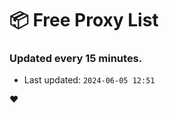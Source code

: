 # :package: Free Proxy List
### Updated every 15 minutes.

- Last updated: `2024-06-05 12:51`

:heart:
